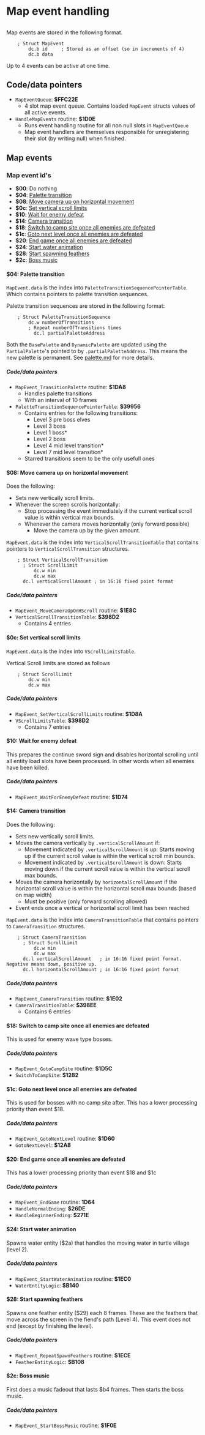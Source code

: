# Map event handling

##
Map events are stored in the following format.

```
    ; Struct MapEvent
        dc.b id     ; Stored as an offset (so in increments of 4)
        dc.b data 
```

Up to 4 events can be active at one time.

## Code/data pointers
- `MapEventQueue`: **$FFC22E**
  - 4 slot map event queue. Contains loaded `MapEvent` structs values of all active events.
- `HandleMapEvents` routine: **$1D0E**
  - Runs event handling routine for all non null slots in `MapEventQueue`
  - Map event handlers are themselves responsible for unregistering their slot (by writing null) when finished.

## Map events

### Map event id's
- **$00**: Do nothing
- **$04**: [Palette transition](#04-palette-transition)
- **$08**: [Move camera up on horizontal movement](#08-move-camera-up-on-horizontal-movement)
- **$0c**: [Set vertical scroll limits](#0c-set-vertical-scroll-limits)
- **$10**: [Wait for enemy defeat](#10-wait-for-enemy-defeat)
- **$14**: [Camera transition](#14-camera-transition)
- **$18**: [Switch to camp site once all enemies are defeated](#18-switch-to-camp-site-once-all-enemies-are-defeated)
- **$1c**: [Goto next level once all enemies are defeated](#1c-goto-next-level-once-all-enemies-are-defeated)
- **$20**: [End game once all enemies are defeated](#20-end-game-once-all-enemies-are-defeated)
- **$24**: [Start water animation](#24-start-water-animation)
- **$28**: [Start spawning feathers](#28-start-spawning-feathers)
- **$2c**: [Boss music](#2c-boss-music)

#### $04: Palette transition
`MapEvent.data` is the index into `PaletteTransitionSequencePointerTable`. Which contains pointers to palette transition sequences.  

Palette transition sequences are stored in the following format:
```
    ; Struct PaletteTransitionSequence
        dc.w numberOfTransitions
        ; Repeat numberOfTransitions times  
          dc.l partialPaletteAddress 
```

Both the `BasePalette` and `DynamicPalette` are updated using the `PartialPalette`'s pointed to by `.partialPaletteAddress`. This means the new palette is permanent.
See [palette.md](./palette.md) for more details.

##### Code/data pointers 
- `MapEvent_TransitionPalette` routine: **$1DA8**
  - Handles palette transitions
  - With an interval of 10 frames
- `PaletteTransitionSequencePointerTable`: **$39956**
  - Contains entries for the following transitions:
    - Level 3 pre boss elves
    - Level 3 boss
    - Level 1 boss*
    - Level 2 boss
    - Level 4 mid level transition*
    - Level 7 mid level transition*
  - Starred transitions seem to be the only usefull ones

#### $08: Move camera up on horizontal movement
Does the following:
- Sets new vertically scroll limits.
- Whenever the screen scrolls horizontally:
  - Stop processing the event immediately if the current vertical scroll value is within vertical max bounds.
  - Whenever the camera moves horizontally (only forward possible)
    - Move the camera up by the given amount.

`MapEvent.data` is the index into `VerticalScrollTransitionTable` that contains pointers to `VerticalScrollTransition` structures. 

```
    ; Struct VerticalScrollTransition
      ; Struct ScrollLimit
          dc.w min
          dc.w max
      dc.l verticalScrollAmount ; in 16:16 fixed point format
```

##### Code/data pointers
- `MapEvent_MoveCameraUpOnHScroll` routine: **$1E8C**
- `VerticalScrollTransitionTable`: **$398D2**
  - Contains 4 entries

#### $0c: Set vertical scroll limits
`MapEvent.data` is the index into `VScrollLimitsTable`.

Vertical Scroll limits are stored as follows
```
    ; Struct ScrollLimit
        dc.w min
        dc.w max
```

##### Code/data pointers
- `MapEvent_SetVerticalScrollLimits` routine: **$1D8A**
- `VScrollLimitsTable`: **$398D2**
  - Contains 7 entries

#### $10: Wait for enemy defeat
This prepares the continue sword sign and disables horizontal scrolling until all entity load slots have been processed. In other words when all enemies have been killed.

##### Code/data pointers
- `MapEvent_WaitForEnemyDefeat` routine: **$1D74**

#### $14: Camera transition
Does the following:
- Sets new vertically scroll limits.
- Moves the camera vertically by `.verticalScrollAmount` if:
  - Movement indicated by `.verticalScrollAmount` is up: Starts moving up if the current scroll value is within the vertical scroll min bounds.
  - Movement indicated by `.verticalScrollAmount` is down: Starts moving down if the current scroll value is within the vertical scroll max bounds.
- Moves the camera horizontally by `horizontalScrollAmount` if the horizontal scroll value is within the horizontal scroll max bounds (based on map width)
  - Must be positive (only forward scrolling allowed)
- Event ends once a vertical or horizontal scroll limit has been reached

`MapEvent.data` is the index into `CameraTransitionTable` that contains pointers to `CameraTransition` structures.

```
    ; Struct CameraTransition
      ; Struct ScrollLimit
          dc.w min
          dc.w max
      dc.l verticalScrollAmount   ; in 16:16 fixed point format. Negative means down, positive up.
      dc.l horizontalScrollAmount ; in 16:16 fixed point format
```
##### Code/data pointers
- `MapEvent_CameraTransition` routine: **$1E02**
- `CameraTransitionTable`: **$398EE**
  - Contains 6 entries

#### $18: Switch to camp site once all enemies are defeated
This is used for enemy wave type bosses.

##### Code/data pointers
- `MapEvent_GotoCampSite` routine: **$1D5C**
- `SwitchToCampSite`: **$1282**

#### $1c: Goto next level once all enemies are defeated
This is used for bosses with no camp site after. This has a lower processing priority than event $18.

##### Code/data pointers
- `MapEvent_GotoNextLevel` routine: **$1D60**
- `GotoNextLevel`: **$12A8**

#### $20: End game once all enemies are defeated
This has a lower processing priority than event $18 and $1c

##### Code/data pointers
- `MapEvent_EndGame` routine: **1D64**
- `HandleNormalEnding`: **$26DE**
- `HandleBeginnerEnding`: **$271E**

#### $24: Start water animation
Spawns water entity ($2a) that handles the moving water in turtle village (level 2).

##### Code/data pointers
- `MapEvent_StartWaterAnimation` routine: **$1EC0**
- `WaterEntityLogic`: **$B140**

#### $28: Start spawning feathers
Spawns one feather entity ($29) each 8 frames. These are the feathers that move across the screen in the fiend's path (Level 4).
This event does not end (except by finishing the level).

##### Code/data pointers
- `MapEvent_RepeatSpawnFeathers` routine: **$1ECE**
- `FeatherEntityLogic`: **$B108**

#### $2c: Boss music
First does a music fadeout that lasts $b4 frames. Then starts the boss music.

##### Code/data pointers
- `MapEvent_StartBossMusic` routine: **$1F0E**
